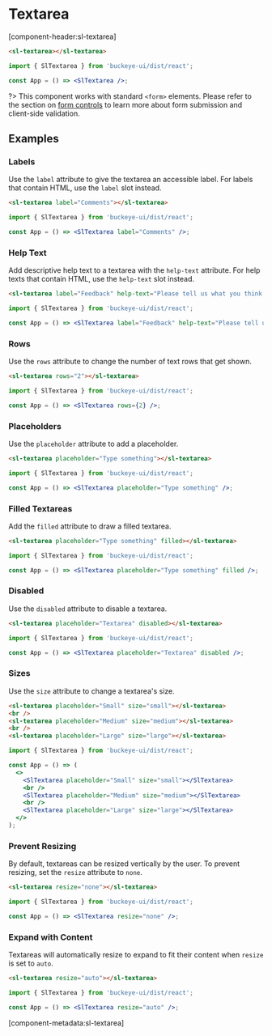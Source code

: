 # Textarea

[component-header:sl-textarea]

```html preview
<sl-textarea></sl-textarea>
```

```jsx react
import { SlTextarea } from 'buckeye-ui/dist/react';

const App = () => <SlTextarea />;
```

?> This component works with standard `<form>` elements. Please refer to the section on [form controls](/getting-started/form-controls) to learn more about form submission and client-side validation.

## Examples

### Labels

Use the `label` attribute to give the textarea an accessible label. For labels that contain HTML, use the `label` slot instead.

```html preview
<sl-textarea label="Comments"></sl-textarea>
```

```jsx react
import { SlTextarea } from 'buckeye-ui/dist/react';

const App = () => <SlTextarea label="Comments" />;
```

### Help Text

Add descriptive help text to a textarea with the `help-text` attribute. For help texts that contain HTML, use the `help-text` slot instead.

```html preview
<sl-textarea label="Feedback" help-text="Please tell us what you think."> </sl-textarea>
```

```jsx react
import { SlTextarea } from 'buckeye-ui/dist/react';

const App = () => <SlTextarea label="Feedback" help-text="Please tell us what you think." />;
```

### Rows

Use the `rows` attribute to change the number of text rows that get shown.

```html preview
<sl-textarea rows="2"></sl-textarea>
```

```jsx react
import { SlTextarea } from 'buckeye-ui/dist/react';

const App = () => <SlTextarea rows={2} />;
```

### Placeholders

Use the `placeholder` attribute to add a placeholder.

```html preview
<sl-textarea placeholder="Type something"></sl-textarea>
```

```jsx react
import { SlTextarea } from 'buckeye-ui/dist/react';

const App = () => <SlTextarea placeholder="Type something" />;
```

### Filled Textareas

Add the `filled` attribute to draw a filled textarea.

```html preview
<sl-textarea placeholder="Type something" filled></sl-textarea>
```

```jsx react
import { SlTextarea } from 'buckeye-ui/dist/react';

const App = () => <SlTextarea placeholder="Type something" filled />;
```

### Disabled

Use the `disabled` attribute to disable a textarea.

```html preview
<sl-textarea placeholder="Textarea" disabled></sl-textarea>
```

```jsx react
import { SlTextarea } from 'buckeye-ui/dist/react';

const App = () => <SlTextarea placeholder="Textarea" disabled />;
```

### Sizes

Use the `size` attribute to change a textarea's size.

```html preview
<sl-textarea placeholder="Small" size="small"></sl-textarea>
<br />
<sl-textarea placeholder="Medium" size="medium"></sl-textarea>
<br />
<sl-textarea placeholder="Large" size="large"></sl-textarea>
```

```jsx react
import { SlTextarea } from 'buckeye-ui/dist/react';

const App = () => (
  <>
    <SlTextarea placeholder="Small" size="small"></SlTextarea>
    <br />
    <SlTextarea placeholder="Medium" size="medium"></SlTextarea>
    <br />
    <SlTextarea placeholder="Large" size="large"></SlTextarea>
  </>
);
```

### Prevent Resizing

By default, textareas can be resized vertically by the user. To prevent resizing, set the `resize` attribute to `none`.

```html preview
<sl-textarea resize="none"></sl-textarea>
```

```jsx react
import { SlTextarea } from 'buckeye-ui/dist/react';

const App = () => <SlTextarea resize="none" />;
```

### Expand with Content

Textareas will automatically resize to expand to fit their content when `resize` is set to `auto`.

```html preview
<sl-textarea resize="auto"></sl-textarea>
```

```jsx react
import { SlTextarea } from 'buckeye-ui/dist/react';

const App = () => <SlTextarea resize="auto" />;
```

[component-metadata:sl-textarea]
